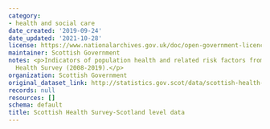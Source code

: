 ```yaml
---
category:
- health and social care
date_created: '2019-09-24'
date_updated: '2021-10-28'
license: https://www.nationalarchives.gov.uk/doc/open-government-licence/version/3/
maintainer: Scottish Government
notes: <p>Indicators of population health and related risk factors from the Scottish
  Health Survey (2008-2019).</p>
organization: Scottish Government
original_dataset_link: http://statistics.gov.scot/data/scottish-health-survey-scotland-level-data
records: null
resources: []
schema: default
title: Scottish Health Survey-Scotland level data
---
```

